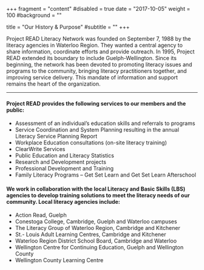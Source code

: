 +++
fragment = "content"
#disabled = true
date = "2017-10-05"
weight = 100
#background = ""

title = "Our History & Purpose"
#subtitle = ""
+++

Project READ Literacy Network was founded on September 7, 1988 by the literacy agencies in Waterloo Region. They wanted a central agency to share information, coordinate efforts and provide outreach. In 1995, Project READ extended its boundary to include Guelph-Wellington. Since its beginning, the network has been devoted to promoting literacy issues and programs to the community, bringing literacy practitioners together, and improving service delivery. This mandate of information and support remains the heart of the organization.

---

#### Project READ provides the following services to our members and the public:
- Assessment of an individual’s education skills and referrals to programs
- Service Coordination and System Planning resulting in the annual Literacy Service Planning Report
- Workplace Education consultations (on-site literacy training)
- ClearWrite Services
- Public Education and Literacy Statistics
- Research and Development projects
- Professional Development and Training
- Family Literacy Programs – Get Set Learn and Get Set Learn Afterschool
#### We work in collaboration with the local Literacy and Basic Skills (LBS) agencies to develop training solutions to meet the literacy needs of our community. Local literacy agencies include:
- Action Read, Guelph
- Conestoga College, Cambridge, Guelph and Waterloo campuses
- The Literacy Group of Waterloo Region, Cambridge and Kitchener
- St.-  Louis Adult Learning Centres, Cambridge and Kitchener
- Waterloo Region District School Board, Cambridge and Waterloo
- Wellington Centre for Continuing Education, Guelph and Wellington County
- Wellington County Learning Centre

